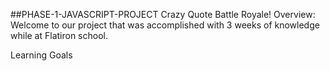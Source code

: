 ##PHASE-1-JAVASCRIPT-PROJECT Crazy Quote Battle Royale!
Overview:
Welcome to our project that was accomplished with 3 weeks of knowledge while at Flatiron school. 





Learning Goals
